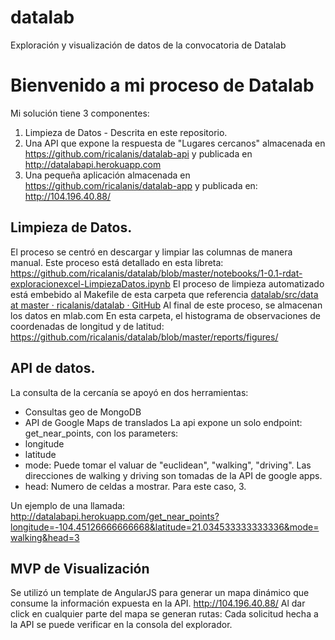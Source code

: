 datalab
==============================

Exploración y visualización de datos de la convocatoria de Datalab

# Bienvenido a mi proceso de Datalab
Mi solución tiene 3 componentes:

1. Limpieza de Datos - Descrita en este repositorio.
2. Una API que expone la respuesta de "Lugares cercanos" almacenada en https://github.com/ricalanis/datalab-api  y publicada en http://datalabapi.herokuapp.com
3. Una pequeña aplicación almacenada en https://github.com/ricalanis/datalab-app y publicada en: http://104.196.40.88/


## Limpieza de Datos.
El proceso se centró en descargar y limpiar las columnas de manera manual.
Este proceso está detallado en esta libreta: 
https://github.com/ricalanis/datalab/blob/master/notebooks/1-0.1-rdat-exploracionexcel-LimpiezaDatos.ipynb
El proceso de limpieza automatizado está embebido al Makefile de esta carpeta que referencia [datalab/src/data at master · ricalanis/datalab · GitHub](https://github.com/ricalanis/datalab/tree/master/src/data)
Al final de este proceso, se almacenan los datos en mlab.com
En esta carpeta, el histograma de observaciones de coordenadas de longitud y de latitud: https://github.com/ricalanis/datalab/blob/master/reports/figures/

## API de datos.
La consulta de la cercanía se apoyó en dos herramientas:
- Consultas geo de MongoDB
- API de Google Maps de translados
La api expone un solo endpoint:
get_near_points, con los parameters:
- longitude
- latitude
- mode: Puede tomar el valuar de "euclidean", "walking", "driving". Las direcciones de walking y driving son tomadas de la API de google apps.
- head: Numero de celdas a mostrar. Para este caso, 3.

Un ejemplo de una llamada:
http://datalabapi.herokuapp.com/get_near_points?longitude=-104.45126666666668&latitude=21.034533333333336&mode=walking&head=3

## MVP de Visualización
Se utilizó un template de AngularJS para generar un mapa dinámico que consume la información expuesta en la API.
http://104.196.40.88/
Al dar click en cualquier parte del mapa se generan rutas: Cada solicitud hecha a la API se puede verificar en la consola del explorador.
